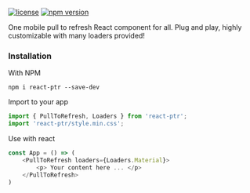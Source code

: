 [![license](https://img.shields.io/github/license/mashape/apistatus.svg)]()
[![npm version](https://img.shields.io/npm/v/react-ptr.svg)](https://www.npmjs.org/package/react-ptr)

One mobile pull to refresh React component for all. Plug and play, highly customizable with many loaders provided!

### Installation

With NPM

```
npm i react-ptr --save-dev
```

Import to your app

```js
import { PullToRefresh, Loaders } from 'react-ptr';
import 'react-ptr/style.min.css';
```

Use with react

```js
const App = () => (
    <PullToRefresh loaders={Loaders.Material}>
        <p> Your content here ... </p>
    </PullToRefresh>
)
```

